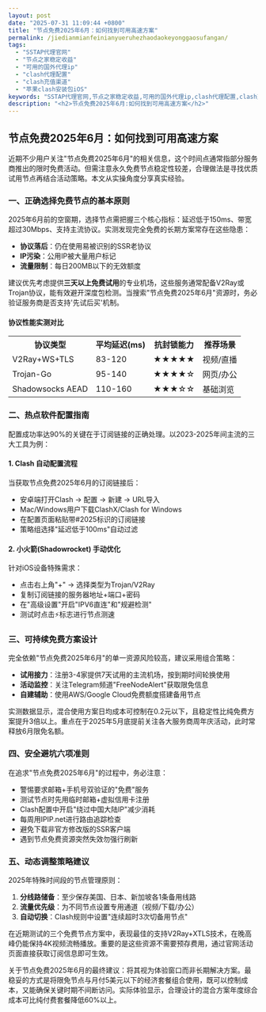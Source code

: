 ```yaml
---
layout: post
date: "2025-07-31 11:09:44 +0800"
title: "节点免费2025年6月：如何找到可用高速方案"
permalink: /jiedianmianfeinianyueruhezhaodaokeyonggaosufangan/
tags:
  - "SSTAP代理官网"
  - "节点之家稳定收益"
  - "可用的国外代理ip"
  - "clash代理配置"
  - "clash充值渠道"
  - "苹果clash安装包iOS"
keywords: "SSTAP代理官网,节点之家稳定收益,可用的国外代理ip,clash代理配置,clash充值渠道,苹果clash安装包iOS"
description: "<h2>节点免费2025年6月:如何找到可用高速方案</h2>"
---
```


<h2>节点免费2025年6月：如何找到可用高速方案</h2>
<p>近期不少用户关注"节点免费2025年6月"的相关信息，这个时间点通常指部分服务商推出的限时免费活动。但需注意永久免费节点稳定性较差，合理做法是寻找优质试用节点再结合活动策略。本文从实操角度分享真实经验。</p>
<h3>一、正确选择免费节点的基本原则</h3>
<p>2025年6月前的空窗期，选择节点需把握三个核心指标：延迟低于150ms、带宽超过30Mbps、支持主流协议。实测发现完全免费的长期方案常存在这些隐患：</p>
<ul>
<li><strong>协议落后</strong>：仍在使用易被识别的SSR老协议</li>
<li><strong>IP污染</strong>：公用IP被大量用户标记</li>
<li><strong>流量限制</strong>：每日200MB以下的无效额度</li>
</ul>
<p>建议优先考虑提供<strong>三天以上免费试用</strong>的专业机场，这些服务通常配备V2Ray或Trojan协议，能有效避开深度包检测。当搜索"节点免费2025年6月"资源时，务必验证服务商是否支持'先试后买'机制。</p>
<h4>协议性能实测对比</h4>
<table>
<tr>
<th>协议类型</th>
<th>平均延迟(ms)</th>
<th>抗封锁能力</th>
<th>推荐场景</th>
</tr>
<tr>
<td>V2Ray+WS+TLS</td>
<td>83-120</td>
<td>★★★★★</td>
<td>视频/直播</td>
</tr>
<tr>
<td>Trojan-Go</td>
<td>95-140</td>
<td>★★★★☆</td>
<td>网页/办公</td>
</tr>
<tr>
<td>Shadowsocks AEAD</td>
<td>110-160</td>
<td>★★★☆☆</td>
<td>基础浏览</td>
</tr>
</table>
<h3>二、热点软件配置指南</h3>
<p>配置成功率达90%的关键在于订阅链接的正确处理。以2023-2025年间主流的三大工具为例：</p>
<h4>1. Clash 自动配置流程</h4>
<p>当获取节点免费2025年6月的订阅链接后：</p>
<ul>
<li>安卓端打开Clash → 配置 → 新建 → URL导入</li>
<li>Mac/Windows用户下载ClashX/Clash for Windows</li>
<li>在配置页面粘贴带#2025标识的订阅链接</li>
<li>策略组选择"延迟低于100ms"自动过滤</li>
</ul>
<h4>2. 小火箭(Shadowrocket) 手动优化</h4>
<p>针对iOS设备特殊需求：</p>
<ul>
<li>点击右上角"+" → 选择类型为Trojan/V2Ray</li>
<li>复制订阅链接的服务器地址+端口+密码</li>
<li>在"高级设置"开启"IPV6直连"和"规避检测"</li>
<li>测试时点击⚡标志进行节点测速</li>
</ul>
<h3>三、可持续免费方案设计</h3>
<p>完全依赖"节点免费2025年6月"的单一资源风险较高，建议采用组合策略：</p>
<ul>
<li><strong>试用接力</strong>：注册3-4家提供7天试用的主流机场，按到期时间轮换使用</li>
<li><strong>活动监控</strong>：关注Telegram频道"FreeNodeAlert"获取限免信息</li>
<li><strong>自建辅助</strong>：使用AWS/Google Cloud免费额度搭建备用节点</li>
</ul>
<p>实测数据显示，混合使用方案日均成本可控制在0.2元以下，且稳定性比纯免费方案提升3倍以上。重点在于2025年5月底提前关注各大服务商周年庆活动，此时常释放6月限免名额。</p>
<h3>四、安全避坑六项准则</h3>
<p>在追求"节点免费2025年6月"的过程中，务必注意：</p>
<ul>
<li>警惕要求邮箱+手机号双验证的"免费"服务</li>
<li>测试节点时先用临时邮箱+虚拟信用卡注册</li>
<li>Clash配置中开启"绕过中国大陆IP"减少消耗</li>
<li>每周用IPIP.net进行路由追踪检查</li>
<li>避免下载非官方修改版的SSR客户端</li>
<li>遇到节点免费资源突然失效勿强行刷新</li>
</ul>
<h3>五、动态调整策略建议</h3>
<p>2025年特殊时间段的节点管理原则：</p>
<ol>
<li><strong>分线路储备</strong>：至少保存美国、日本、新加坡各1条备用线路</li>
<li><strong>流量优先级</strong>：为不同节点设置专用通道（视频/下载/办公）</li>
<li><strong>自动切换</strong>：Clash规则中设置"连续超时3次切备用节点"</li>
</ol>
<p>在近期测试的三个免费节点方案中，表现最佳的支持V2Ray+XTLS技术，在晚高峰仍能保持4K视频流畅播放。重要的是这些资源不需要预存费用，通过官网活动页面直接获取订阅信息即可生效。</p>
<p>关于节点免费2025年6月的最终建议：将其视为体验窗口而非长期解决方案。最稳妥的方式是将限免节点与月付5美元以下的经济套餐组合使用，既可以控制成本，又能确保关键时期不间断访问。实际体验显示，合理设计的混合方案年度综合成本可比纯付费套餐降低60%以上。</p>